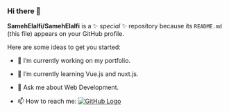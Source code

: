 ### Hi there 👋


**SamehElalfi/SamehElalfi** is a ✨ _special_ ✨ repository because its `README.md` (this file) appears on your GitHub profile.

Here are some ideas to get you started:

- 🔭 I’m currently working on my portfolio.
- 🌱 I’m currently learning Vue.js and nuxt.js.
- 💬 Ask me about Web Development.

- 📫 How to reach me:
[![GitHub Logo](https://www.google.com/images/branding/googlelogo/2x/googlelogo_color_92x30dp.png)](https://google.com)
